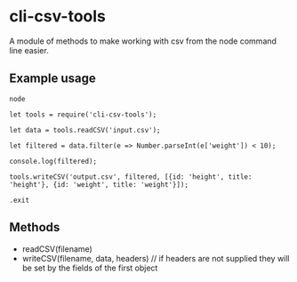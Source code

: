 # cli-csv-tools

A module of methods to make working with csv from the node command line easier.

## Example usage

```
node

let tools = require('cli-csv-tools');

let data = tools.readCSV('input.csv');

let filtered = data.filter(e => Number.parseInt(e['weight']) < 10);

console.log(filtered);

tools.writeCSV('output.csv', filtered, [{id: 'height', title: 'height'}, {id: 'weight', title: 'weight'}]);

.exit
```
## Methods

* readCSV(filename)
* writeCSV(filename, data, headers) // if headers are not supplied they will be set by the fields of the first object 